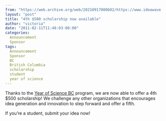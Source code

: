 ```yaml
---
from: "https://web.archive.org/web/20210917000602/https://www.ideawave.ca/4th-500-sponsorship-now-available/"
layout: "post"
title: "4th $500 scholarship now available"
author: "victoria"
date: "2011-02-11T11:48:03-08:00"
categories:
  Announcement
  Sponsor
tags: 
  Announcement
  Sponsor
  BC
  British Columbia
  scholarship
  student
  year of science
---
```


Thanks to the [Year of Science BC](http://yearofsciencebc.ca/) program, we are now able to offer a 4th $500 scholarship! We challenge any other organizations that encourages idea generation and innovation to step forward and offer a fifth.

If you’re a student, submit your idea now!
